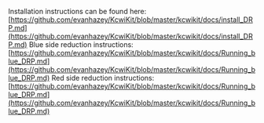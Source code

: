 Installation instructions can be found here: [https://github.com/evanhazey/KcwiKit/blob/master/kcwikit/docs/install_DRP.md](https://github.com/evanhazey/KcwiKit/blob/master/kcwikit/docs/install_DRP.md)
Blue side reduction instructions: [https://github.com/evanhazey/KcwiKit/blob/master/kcwikit/docs/Running_blue_DRP.md](https://github.com/evanhazey/KcwiKit/blob/master/kcwikit/docs/Running_blue_DRP.md)
Red side reduction instructions: [https://github.com/evanhazey/KcwiKit/blob/master/kcwikit/docs/Running_blue_DRP.md](https://github.com/evanhazey/KcwiKit/blob/master/kcwikit/docs/Running_blue_DRP.md)
